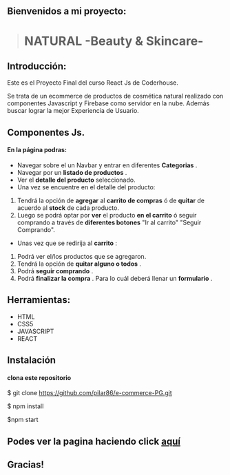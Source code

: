  ## Bienvenidos a  mi proyecto: 
 
>  #  NATURAL -Beauty & Skincare- 

## Introducción:

Este es el Proyecto Final del curso React Js de Coderhouse.

Se trata de un ecommerce de productos de cosmética natural realizado con componentes Javascript y Firebase como servidor en la nube. Además buscar lograr la mejor Experiencia de Usuario.

## Componentes Js. 
#### En la página podras:

- Navegar sobre el un Navbar y entrar en diferentes **Categorias** .
- Navegar por un **listado de productos** .
- Ver el **detalle del producto**  seleccionado.
- Una vez se encuentre en el detalle del producto:
1. Tendrá la opción de **agregar** al **carrito de compras** ó de **quitar** de acuerdo al **stock** de cada producto. 
2. Luego se podrá optar por **ver** el producto **en el carrito** ó seguir comprando a través de **diferentes botones** "Ir al carrito" "Seguir Comprando".

- Unas vez que se redirija al **carrito** :

1. Podrá ver el/los productos que se agregaron.
2. Tendrá la opción de **quitar alguno o todos** .
3. Podrá **seguir comprando** .
4. Podrá **finalizar la compra** . Para lo cuál deberá llenar un **formulario** .

## Herramientas:

- HTML
- CSS5
- JAVASCRIPT
- REACT 

## Instalación 

#### clona este repositorio

$ git clone https://github.com/pilar86/e-commerce-PG.git

$ npm  install

$npm start

## Podes ver la pagina  haciendo click [aquí](http://https://e-commerce-pg.vercel.app/home "Natural")

## Gracias!
